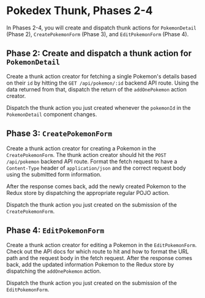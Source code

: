 # Pokedex Thunk, Phases 2-4

In Phases 2-4, you will create and dispatch thunk actions for `PokemonDetail`
(Phase 2), `CreatePokemonForm` (Phase 3), and `EditPokemonForm` (Phase 4).

## Phase 2: Create and dispatch a thunk action for `PokemonDetail`

Create a thunk action creator for fetching a single Pokemon's details based on
their `id` by hitting the `GET /api/pokemon/:id` backend API route. Using the
data returned from that, dispatch the return of the `addOnePokemon` action
creator.

Dispatch the thunk action you just created whenever the `pokemonId` in the
`PokemonDetail` component changes.

## Phase 3: `CreatePokemonForm`

Create a thunk action creator for creating a Pokemon in the `CreatePokemonForm`.
The thunk action creator should hit the `POST /api/pokemon` backend API route.
Format the fetch request to have a `Content-Type` header of `application/json`
and the correct request body using the submitted form information.

After the response comes back, add the newly created Pokemon to the Redux store
by dispatching the appropriate regular POJO action.

Dispatch the thunk action you just created on the submission of the
`CreatePokemonForm`.

## Phase 4: `EditPokemonForm`

Create a thunk action creator for editing a Pokemon in the `EditPokemonForm`.
Check out the API docs for which route to hit and how to format the URL path and
the request body in the fetch request. After the response comes back, add the
updated information Pokemon to the Redux store by dispatching the
`addOnePokemon` action.

Dispatch the thunk action you just created on the submission of the
`EditPokemonForm`.
